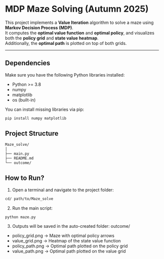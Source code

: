 # MDP Maze Solving (Autumn 2025)

This project implements a **Value Iteration** algorithm to solve a maze using **Markov Decision Process (MDP)**.  
It computes the **optimal value function** and **optimal policy**, and visualizes both the **policy grid** and **state value heatmap**.  
Additionally, the **optimal path** is plotted on top of both grids.

---

## Dependencies

Make sure you have the following Python libraries installed:

- Python >= 3.8
- numpy
- matplotlib
- os (built-in)

You can install missing libraries via pip:

```bash
pip install numpy matplotlib
```
## Project Structure
```bash
Maze_solve/
│
├── main.py             
├── README.md           
└── outcome/            
```

## How to Run?
1. Open a terminal and navigate to the project folder:
```bash
cd/ path/to/Maze_solve
```
2. Run the main script:
```bash
python maze.py
```
3. Outputs will be saved in the auto-created folder: outcome/

- policy_grid.png → Maze with optimal policy arrows
- value_grid.png → Heatmap of the state value function
- policy_path.png → Optimal path plotted on the policy grid
- value_path.png → Optimal path plotted on the value grid
